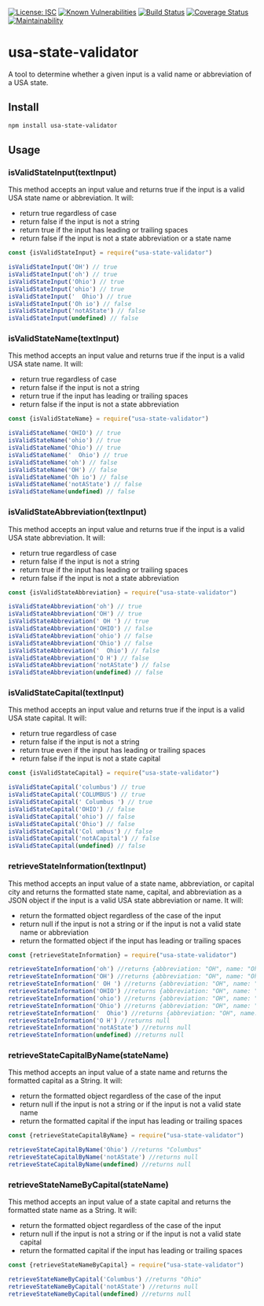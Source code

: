 [![License: ISC](https://img.shields.io/badge/License-ISC-blue.svg)](https://opensource.org/licenses/ISC)
[![Known Vulnerabilities](https://snyk.io/test/github/christinepoydence/usa-state-validator/badge.svg?targetFile=package.json)](https://snyk.io/test/github/christinepoydence/usa-state-validator?targetFile=package.json)
[![Build Status](https://travis-ci.com/christinepoydence/usa-state-validator.svg?branch=main)](https://travis-ci.com/christinepoydence/usa-state-validator)
[![Coverage Status](https://coveralls.io/repos/github/christinepoydence/usa-state-validator/badge.svg?branch=main)](https://coveralls.io/github/christinepoydence/usa-state-validator?branch=main)
[![Maintainability](https://api.codeclimate.com/v1/badges/9a20c5845486a5285fd5/maintainability)](https://codeclimate.com/github/christinepoydence/usa-state-validator/maintainability)

# usa-state-validator

A tool to determine whether a given input is a valid name or abbreviation of a USA state.

## Install

```bash
npm install usa-state-validator
```

## Usage

### isValidStateInput(textInput)

This method accepts an input value and returns true if the input is a valid USA state name or abbreviation. It will:
- return true regardless of case
- return false if the input is not a string
- return true if the input has leading or trailing spaces
- return false if the input is not a state abbreviation or a state name

```javascript
const {isValidStateInput} = require("usa-state-validator")

isValidStateInput('OH') // true
isValidStateInput('oh') // true
isValidStateInput('Ohio') // true
isValidStateInput('ohio') // true
isValidStateInput('  Ohio') // true
isValidStateInput('Oh io') // false
isValidStateInput('notAState') // false
isValidStateInput(undefined) // false
```

### isValidStateName(textInput)

This method accepts an input value and returns true if the input is a valid USA state name. It will:
- return true regardless of case
- return false if the input is not a string
- return true if the input has leading or trailing spaces
- return false if the input is not a state abbreviation

```javascript
const {isValidStateName} = require("usa-state-validator")

isValidStateName('OHIO') // true
isValidStateName('ohio') // true
isValidStateName('Ohio') // true
isValidStateName('  Ohio') // true
isValidStateName('oh') // false
isValidStateName('OH') // false
isValidStateName('Oh io') // false
isValidStateName('notAState') // false
isValidStateName(undefined) // false
```

### isValidStateAbbreviation(textInput)

This method accepts an input value and returns true if the input is a valid USA state abbreviation. It will:
- return true regardless of case
- return false if the input is not a string
- return true if the input has leading or trailing spaces
- return false if the input is not a state abbreviation

```javascript
const {isValidStateAbbreviation} = require("usa-state-validator")

isValidStateAbbreviation('oh') // true
isValidStateAbbreviation('OH') // true
isValidStateAbbreviation(' OH ') // true
isValidStateAbbreviation('OHIO') // false
isValidStateAbbreviation('ohio') // false
isValidStateAbbreviation('Ohio') // false
isValidStateAbbreviation('  Ohio') // false
isValidStateAbbreviation('O H') // false
isValidStateAbbreviation('notAState') // false
isValidStateAbbreviation(undefined) // false
```

### isValidStateCapital(textInput)

This method accepts an input value and returns true if the input is a valid USA state capital. It will:
- return true regardless of case
- return false if the input is not a string
- return true even if the input has leading or trailing spaces
- return false if the input is not a state capital

```javascript
const {isValidStateCapital} = require("usa-state-validator")

isValidStateCapital('columbus') // true
isValidStateCapital('COLUMBUS') // true
isValidStateCapital(' Columbus ') // true
isValidStateCapital('OHIO') // false
isValidStateCapital('ohio') // false
isValidStateCapital('Ohio') // false
isValidStateCapital('Col umbus') // false
isValidStateCapital('notACapital') // false
isValidStateCapital(undefined) // false
```

### retrieveStateInformation(textInput)

This method accepts an input value of a state name, abbreviation, or capital city and returns the formatted state name, capital, and abbreviation as a JSON object if the input is a valid USA state abbreviation or name. It will:
- return the formatted object regardless of the case of the input
- return null if the input is not a string or if the input is not a valid state name or abbreviation
- return the formatted object if the input has leading or trailing spaces

```javascript
const {retrieveStateInformation} = require("usa-state-validator")

retrieveStateInformation('oh') //returns {abbreviation: "OH", name: "Ohio", capital: "Columbus" }
retrieveStateInformation('OH') //returns {abbreviation: "OH", name: "Ohio", capital: "Columbus" }
retrieveStateInformation(' OH ') //returns {abbreviation: "OH", name: "Ohio", capital: "Columbus" }
retrieveStateInformation('OHIO') //returns {abbreviation: "OH", name: "Ohio", capital: "Columbus" }
retrieveStateInformation('ohio') //returns {abbreviation: "OH", name: "Ohio", capital: "Columbus" }
retrieveStateInformation('Ohio') //returns {abbreviation: "OH", name: "Ohio", capital: "Columbus" }
retrieveStateInformation('  Ohio') //returns {abbreviation: "OH", name: "Ohio", capital: "Columbus" }
retrieveStateInformation('O H') //returns null
retrieveStateInformation('notAState') //returns null
retrieveStateInformation(undefined) //returns null
```

### retrieveStateCapitalByName(stateName)

This method accepts an input value of a state name and returns the formatted capital as a String. It will:
- return the formatted object regardless of the case of the input
- return null if the input is not a string or if the input is not a valid state name
- return the formatted capital if the input has leading or trailing spaces

```javascript
const {retrieveStateCapitalByName} = require("usa-state-validator")

retrieveStateCapitalByName('Ohio') //returns "Columbus"
retrieveStateCapitalByName('notAState') //returns null
retrieveStateCapitalByName(undefined) //returns null
```

### retrieveStateNameByCapital(stateName)

This method accepts an input value of a state capital and returns the formatted state name as a String. It will:
- return the formatted object regardless of the case of the input
- return null if the input is not a string or if the input is not a valid state capital
- return the formatted capital if the input has leading or trailing spaces

```javascript
const {retrieveStateNameByCapital} = require("usa-state-validator")

retrieveStateNameByCapital('Columbus') //returns "Ohio"
retrieveStateNameByCapital('notAState') //returns null
retrieveStateNameByCapital(undefined) //returns null
```